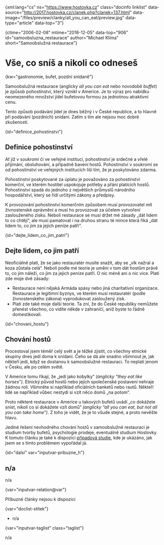 
{xml:lang="cs" ns="https://www.hostovka.cz" class="docinfo linklist" data-source="http://2017.hostovka.cz/clanek.php?clanek=137.html" data-image="/files/preview/clanky/all\_you\_can_eat/preview.jpg" data-type="article" data-top="3"}

{ctime="2006-02-08" mtime="2018-12-05" data-top="906" id="samoobsluzna_restaurace" author="Michael Klíma" short="Samoobslužná restaurace"}

# Vše, co sníš a nikoli co odneseš 

{kw="gastronomie, bufet, pozdní snídaně"}

Samoobslužná restaurace (anglicky _all you can eat_ nebo novodobě _buffet_) je způsob pohostinství, který vznikl v Americe. Je to výraz pro nabídku neomezeného množství jídel bufetovou formou za jednotnou atraktivní cenu. 

Tento způsob podávání jídel je dnes běžný i v České republice, a to hlavně při podávání (pozdních) snídaní. Zatím s tím ale nejsou moc dobré zkušenosti. 

{id="definice_pohostinstvi"}

## Definice pohostinství 

Ať již v soukromí či ve veřejné instituci, pohostinství je srdečné a vřelé přijímání, obsluhování, a případně bavení hostů. Pohostinství v soukromí se od pohostinství ve veřejných institucích liší tím, že je poskytováno zdarma. 

Pohostinství poskytované za úplatu je považováno za pohostinství komerční, ve kterém hostitel uspokojuje potřeby a přání platících hostů. Pohostinství spadá do jednoho z největších průmyslů národního hospodářství, který se řídí určitými zákony a předpisy. 

K provozování pohostinství komerčním způsobem musí provozovatel mít živnostenské oprávnění a musí ho provozovat za účelem vytvoření zaslouženého zisku. Neboli restaurace se musí držet mé zásady „dát lidem to co chtějí“, ale musí pamatovat i na druhou stranu té mince která říká „dát lidem to, co jim za jejich peníze patří“. 

{id="dejte\_lidem\_co\_jim\_patri"}

## Dejte lidem, co jim patří 

Neoficiálně platí, že se jako restauratér musíte snažit, aby se „vlk nažral a koza zůstala celá“. Neboli podle mé teorie je umění v tom dát hostům právě to, co jim náleží, co jim za jejich peníze patří. O nic méně ani o nic více. Platí zde moje dvě zásady: 

  * Restaurace není nějaká Armáda spásy nebo jiná charitativní organizace. Restaurace je legitimní byznys, ve kterém musí restauratér (podle živnostenského zákona) vyprodukovat zasloužený zisk. 
  * Platí zde také moje další teorie. Ta zní, že do České republiky nemůžete přenést všechno, co vidíte někde v zahraničí, aniž byste to řádně domestikovali. 

{id="chovani_hostu"}

## Chování hostů 

Procestoval jsem téměř celý svět a je těžké zjistit, co všechny etnické skupiny dnes jedí doma k snídani. Čeho se dá ale snadno všimnout je, jak někteří jedí, když se dostanou k samoobslužné restauraci. To neplatí jenom v Česku, ale po celém světě. 

V Americe tomu říkají, že „jedí jako kobylky“ _(anglicky “they eat like horses”)_. Etnický původ hostů nebo jejich společenské postavení nehraje žádnou roli. Všimněte si například oficiálních banketů nebo rautů. Někteří lidé se například vůbec nestydí si vzít něco domů „na potom“. 

Proto některé restaurace v Americe u takových bufetů uvádí „co dokážete sníst, nikoli co si dokážete vzít domů“ _(anglicky “all you can eat, but not all you can take home”)_. Z toho je vidět, že je to všude stejné, a proto nevěšte hlavu. 

Jediné řešení nevhodného chování hostů v samoobslužné restauraci je studium tvorby bufetů, psychologie prodeje, eventuálně studium Hostovky. K tomuto článku je také k dispozici [případová studie][1], kde je ukázáno, jak jsem se s tímto problémem vypořádal já. 

{id="dalsi" var="inputvar-pribuzne_h"}

## n/a 

n/a 

{var="inputvar-relation@var"}

Příbuzné články nejsou k dispozici 

{var="doclist-stitek"}

  * n/a 

{var="inputvar-taglist" class="taglist"}

n/a

 [1]: http://2017.hostovka.cz/clanek.php?clanek=137.html

